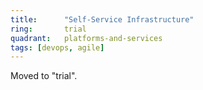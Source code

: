 ```yaml
---
title:      "Self-Service Infrastructure"
ring:       trial
quadrant:   platforms-and-services
tags: [devops, agile]
---
```


Moved to "trial".

